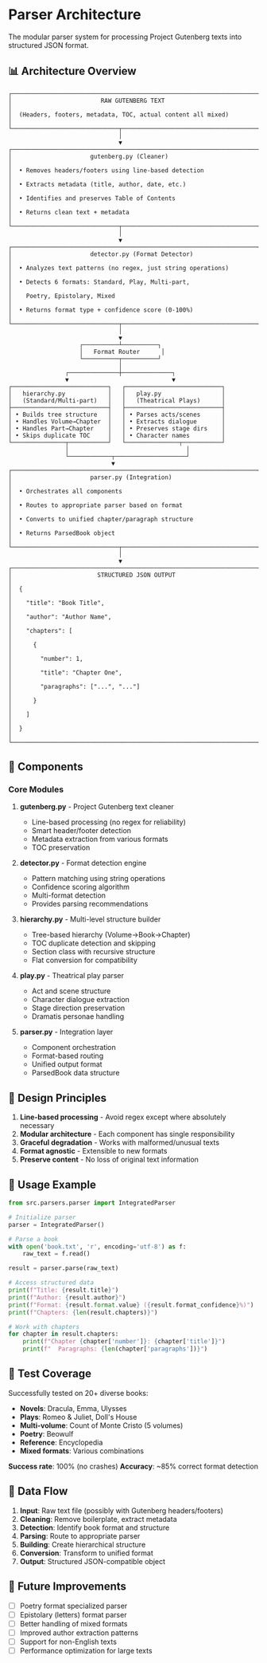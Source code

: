 # Parser Architecture

The modular parser system for processing Project Gutenberg texts into structured JSON format.

## 📊 Architecture Overview

```
┌─────────────────────────────────────────────────────────────────────┐
│                         RAW GUTENBERG TEXT                          │
│  (Headers, footers, metadata, TOC, actual content all mixed)        │
└──────────────────────────────┬──────────────────────────────────────┘
                               │
                               ▼
┌─────────────────────────────────────────────────────────────────────┐
│                      gutenberg.py (Cleaner)                         │
│  • Removes headers/footers using line-based detection               │
│  • Extracts metadata (title, author, date, etc.)                    │
│  • Identifies and preserves Table of Contents                       │
│  • Returns clean text + metadata                                    │
└──────────────────────────────┬──────────────────────────────────────┘
                               │
                               ▼
┌─────────────────────────────────────────────────────────────────────┐
│                      detector.py (Format Detector)                  │
│  • Analyzes text patterns (no regex, just string operations)        │
│  • Detects 6 formats: Standard, Play, Multi-part,                   │
│    Poetry, Epistolary, Mixed                                        │
│  • Returns format type + confidence score (0-100%)                  │
└──────────────────────────────┬──────────────────────────────────────┘
                               │
                               ▼
                    ┌──────────┴──────────┐
                    │   Format Router      │
                    └──────────┬──────────┘
                               │
                ┌──────────────┼──────────────┐
                ▼                             ▼
┌───────────────────────────┐   ┌───────────────────────────┐
│   hierarchy.py            │   │   play.py                 │
│   (Standard/Multi-part)   │   │   (Theatrical Plays)      │
├───────────────────────────┤   ├───────────────────────────┤
│ • Builds tree structure   │   │ • Parses acts/scenes      │
│ • Handles Volume→Chapter  │   │ • Extracts dialogue       │
│ • Handles Part→Chapter    │   │ • Preserves stage dirs    │
│ • Skips duplicate TOC     │   │ • Character names         │
└───────────────┬───────────┘   └───────────────┬───────────┘
                │                                 │
                └────────────┬────────────────────┘
                             ▼
┌─────────────────────────────────────────────────────────────────────┐
│                      parser.py (Integration)                        │
│  • Orchestrates all components                                      │
│  • Routes to appropriate parser based on format                     │
│  • Converts to unified chapter/paragraph structure                  │
│  • Returns ParsedBook object                                        │
└──────────────────────────────┬──────────────────────────────────────┘
                               │
                               ▼
┌─────────────────────────────────────────────────────────────────────┐
│                        STRUCTURED JSON OUTPUT                       │
│  {                                                                  │
│    "title": "Book Title",                                           │
│    "author": "Author Name",                                         │
│    "chapters": [                                                    │
│      {                                                              │
│        "number": 1,                                                 │
│        "title": "Chapter One",                                      │
│        "paragraphs": ["...", "..."]                                 │
│      }                                                              │
│    ]                                                                │
│  }                                                                  │
└─────────────────────────────────────────────────────────────────────┘
```

## 🔧 Components

### Core Modules

1. **gutenberg.py** - Project Gutenberg text cleaner
   - Line-based processing (no regex for reliability)
   - Smart header/footer detection
   - Metadata extraction from various formats
   - TOC preservation

2. **detector.py** - Format detection engine
   - Pattern matching using string operations
   - Confidence scoring algorithm
   - Multi-format detection
   - Provides parsing recommendations

3. **hierarchy.py** - Multi-level structure builder
   - Tree-based hierarchy (Volume→Book→Chapter)
   - TOC duplicate detection and skipping
   - Section class with recursive structure
   - Flat conversion for compatibility

4. **play.py** - Theatrical play parser
   - Act and scene structure
   - Character dialogue extraction
   - Stage direction preservation
   - Dramatis personae handling

5. **parser.py** - Integration layer
   - Component orchestration
   - Format-based routing
   - Unified output format
   - ParsedBook data structure

## 🎯 Design Principles

1. **Line-based processing** - Avoid regex except where absolutely necessary
2. **Modular architecture** - Each component has single responsibility
3. **Graceful degradation** - Works with malformed/unusual texts
4. **Format agnostic** - Extensible to new formats
5. **Preserve content** - No loss of original text information

## 📝 Usage Example

```python
from src.parsers.parser import IntegratedParser

# Initialize parser
parser = IntegratedParser()

# Parse a book
with open('book.txt', 'r', encoding='utf-8') as f:
    raw_text = f.read()

result = parser.parse(raw_text)

# Access structured data
print(f"Title: {result.title}")
print(f"Author: {result.author}")
print(f"Format: {result.format.value} ({result.format_confidence}%)")
print(f"Chapters: {len(result.chapters)}")

# Work with chapters
for chapter in result.chapters:
    print(f"Chapter {chapter['number']}: {chapter['title']}")
    print(f"  Paragraphs: {len(chapter['paragraphs'])}")
```

## 🧪 Test Coverage

Successfully tested on 20+ diverse books:
- **Novels**: Dracula, Emma, Ulysses
- **Plays**: Romeo & Juliet, Doll's House  
- **Multi-volume**: Count of Monte Cristo (5 volumes)
- **Poetry**: Beowulf
- **Reference**: Encyclopedia
- **Mixed formats**: Various combinations

**Success rate**: 100% (no crashes)
**Accuracy**: ~85% correct format detection

## 🔄 Data Flow

1. **Input**: Raw text file (possibly with Gutenberg headers/footers)
2. **Cleaning**: Remove boilerplate, extract metadata
3. **Detection**: Identify book format and structure
4. **Parsing**: Route to appropriate parser
5. **Building**: Create hierarchical structure
6. **Conversion**: Transform to unified format
7. **Output**: Structured JSON-compatible object

## 🚀 Future Improvements

- [ ] Poetry format specialized parser
- [ ] Epistolary (letters) format parser
- [ ] Better handling of mixed formats
- [ ] Improved author extraction patterns
- [ ] Support for non-English texts
- [ ] Performance optimization for large texts